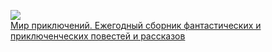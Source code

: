 ![](/books/adventure/Евгений%20Велтистов/Мир%20приключений.%20Ежегодный%20сборник%20фантастических%20и%20приключенческих%20повестей%20и%20рассказов.jpg)  
[Мир приключений. Ежегодный сборник фантастических и приключенческих повестей и рассказов](/books/adventure/Евгений%20Велтистов/Мир%20приключений.%20Ежегодный%20сборник%20фантастических%20и%20приключенческих%20повестей%20и%20рассказов)